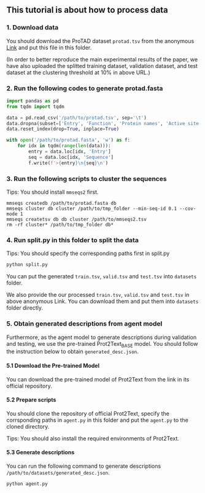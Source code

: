 ## This tutorial is about how to process data
### 1. Download data
You should download the ProTAD dataset `protad.tsv` from the anonymous [Link](https://drive.google.com/file/d/1oyl9JVfEvDk72HdtFaPrRKgUDmI_AFHb/view?usp=sharing) and put this file in this folder.

(In order to better reproduce the main experimental results of the paper, we have also uploaded the splitted training dataset, validation dataset, and test dataset at the clustering threshold at 10% in above URL.)
### 2. Run the following codes to generate protad.fasta
```python
import pandas as pd
from tqdm import tqdm

data = pd.read_csv('/path/to/protad.tsv', sep='\t')
data.dropna(subset=['Entry', 'Function', 'Protein names', 'Active site'], inplace=True)
data.reset_index(drop=True, inplace=True)

with open('/path/to/protad.fasta', 'w') as f:
    for idx in tqdm(range(len(data))):
        entry = data.loc[idx, 'Entry']
        seq = data.loc[idx, 'Sequence']
        f.write(f'>{entry}\n{seq}\n')
```
### 3. Run the following scripts to cluster the sequences
Tips: You should install `mmseqs2` first.
```linux
mmseqs createdb /path/to/protad.fasta db
mmseqs cluster db cluster /path/to/tmp_folder --min-seq-id 0.1 --cov-mode 1
mmseqs createtsv db db cluster /path/to/mmseqs2.tsv
rm -rf cluster* /path/to/tmp_folder db*
```
### 4. Run split.py in this folder to split the data
Tips: You should specify the corresponding paths first in split.py
```python
python split.py
```
You can put the generated `train.tsv`, `valid.tsv` and `test.tsv` into `datasets` folder.

We also provide the our processed `train.tsv`, `valid.tsv` and `test.tsv` in above anonymous Link. You can download them and put them into `datasets` folder directly.
### 5. Obtain generated descriptions from agent model
Furthermore, as the agent model to generate descriptions during validation and testing, we use the pre-trained Prot2Text<sub>BASE</sub> model. You should follow the instruction below to obtain `generated_desc.json`.
#### 5.1 Download the Pre-trained Model
You can download the pre-trained model of Prot2Text from the link in its official repository.
#### 5.2 Prepare scripts
You should clone the repository of official Prot2Text, specify the corrsponding paths in `agent.py` in this folder and put the `agent.py` to the cloned directory.

Tips: You should also install the required environments of Prot2Text.
#### 5.3 Generate descriptions
You can run the following command to generate descriptions `/path/to/datasets/generated_desc.json`.
```bash
python agent.py
```
